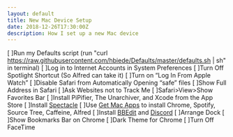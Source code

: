 ```yaml
---
layout: default
title: New Mac Device Setup
date: 2018-12-26T17:30:00Z
description: How I set up a new Mac device
---
```


[ ]Run my Defaults script (run "curl https://raw.githubusercontent.com/hbiede/Defaults/master/defaults.sh \| sh" in terminal)
[ ]Log in to Internet Accounts in System Preferences
[ ]Turn Off Spotlight Shortcut (So Alfred can take it)
[ ]Turn on “Log In From Apple Watch”
[ ]Disable Safari from Automatically Opening “safe” files
[ ]Show Full Address in Safari
[ ]Ask Websites not to Track Me
[ ]Safari>View>Show Favorites Bar
[ ]Install PiPifier, The Unarchiver, and Xcode from the App Store
[ ]Install [Spectacle](https://www.spectacleapp.com)
[ ]Use [Get Mac Apps](http://www.getmacapps.com) to install Chrome, Spotify, Source Tree, Caffeine, Alfred
[ ]Install [BBEdit](https://www.barebones.com/products/bbedit/) and [Discord](https://discordapp.com)
[ ]Arrange Dock
[ ]Show Bookmarks Bar on Chrome
[ ]Dark Theme for Chrome
[ ]Turn Off FaceTime
